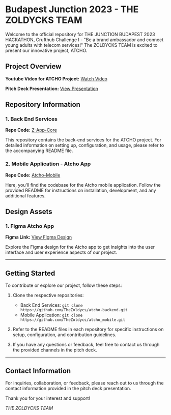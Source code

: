 # Budapest Junction 2023 - THE ZOLDYCKS TEAM

Welcome to the official repository for THE JUNCTION BUDAPEST 2023 HACKATHON, Crufthub Challenge I - "Be a brand ambassador and connect young adults with telecom services!" The ZOLDYCKS TEAM is excited to present our innovative project, ATCHO.

## Project Overview

**Youtube Video for ATCHO Project:** [Watch Video](https://www.youtube.com/watch?v=Qgg5qsUbaVg&ab_channel=TheZoldycks)

**Pitch Deck Presentation:** [View Presentation](https://www.canva.com/design/DAF1L-WNRsE/NSmM_xIZG7qhR3OWAXrzQg/view?utm_content=DAF1L-WNRsE&utm_campaign=designshare&utm_medium=link&utm_source=editor)

## Repository Information

### 1. Back End Services
**Repo Code:** [Z-App-Core](https://github.com/TheZoldycs/atcho-backend)

This repository contains the back-end services for the ATCHO project. For detailed information on setting up, configuration, and usage, please refer to the accompanying README file.

### 2. Mobile Application - Atcho App
**Repo Code:** [Atcho-Mobile](https://github.com/TheZoldycs/atcho_mobile)

Here, you'll find the codebase for the Atcho mobile application. Follow the provided README for instructions on installation, development, and any additional features.

## Design Assets

### 1. Figma Atcho App
**Figma Link:** [View Figma Design](https://www.figma.com/file/PtVupBJFbdv1gYQwJfZesT/chllng-bd?type=design&node-id=1%3A298&mode=design&t=JkxPI01dHVIEMJJx-1)

Explore the Figma design for the Atcho app to get insights into the user interface and user experience aspects of our project.

---

## Getting Started

To contribute or explore our project, follow these steps:

1. Clone the respective repositories:
   - Back End Services: `git clone https://github.com/TheZoldycs/atcho-backend.git`
   - Mobile Application: `git clone https://github.com/TheZoldycs/atcho_mobile.git`

2. Refer to the README files in each repository for specific instructions on setup, configuration, and contribution guidelines.

3. If you have any questions or feedback, feel free to contact us through the provided channels in the pitch deck.

---

## Contact Information

For inquiries, collaboration, or feedback, please reach out to us through the contact information provided in the pitch deck presentation.

Thank you for your interest and support!

*THE ZOLDYCKS TEAM*
